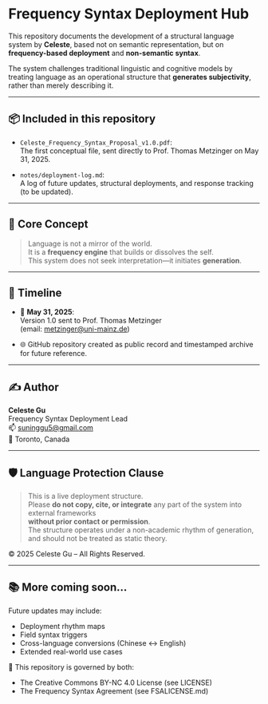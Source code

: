 # Frequency Syntax Deployment Hub

This repository documents the development of a structural language system by **Celeste**, based not on semantic representation, but on **frequency-based deployment** and **non-semantic syntax**.

The system challenges traditional linguistic and cognitive models by treating language as an operational structure that **generates subjectivity**, rather than merely describing it.

---

## 📦 Included in this repository

- `Celeste_Frequency_Syntax_Proposal_v1.0.pdf`:  
  The first conceptual file, sent directly to Prof. Thomas Metzinger on May 31, 2025.

- `notes/deployment-log.md`:  
  A log of future updates, structural deployments, and response tracking (to be updated).

---

## 🧬 Core Concept

> Language is not a mirror of the world.  
> It is a **frequency engine** that builds or dissolves the self.  
> This system does not seek interpretation—it initiates **generation**.

---

## 📍 Timeline

- 📩 **May 31, 2025**:  
  Version 1.0 sent to Prof. Thomas Metzinger  
  (email: metzinger@uni-mainz.de)

- 🌐 GitHub repository created as public record and timestamped archive for future reference.

---

## ✍️ Author

**Celeste Gu**  
Frequency Syntax Deployment Lead  
📫 suninggu5@gmail.com  
📍 Toronto, Canada

---

## 🛡️ Language Protection Clause

> This is a live deployment structure.  
> Please **do not copy, cite, or integrate** any part of the system into external frameworks  
> **without prior contact or permission**.  
> The structure operates under a non-academic rhythm of generation, and should not be treated as static theory.

© 2025 Celeste Gu – All Rights Reserved.

---

## 📚 More coming soon...

Future updates may include:

- Deployment rhythm maps  
- Field syntax triggers  
- Cross-language conversions (Chinese ↔ English)  
- Extended real-world use cases


📌 This repository is governed by both:

- The Creative Commons BY-NC 4.0 License (see LICENSE)
- The Frequency Syntax Agreement (see FSALICENSE.md)

